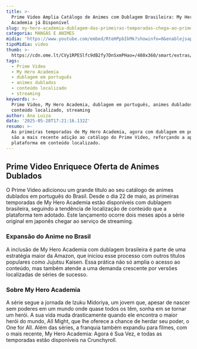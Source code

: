 ```yaml
---
title: >-
  Prime Video Amplia Catálogo de Animes com Dublagem Brasileira: My Hero
  Academia já Disponível
slug: my-hero-academia-dublagem-das-primeiras-temporadas-chega-ao-prime-video
categoria: MANGÁS E ANIMES
midia: 'https://www.youtube.com/embed/RteHPpbIkMk?showinfo=0&enablejsapi=1'
tipoMidia: video
thumb: >-
  https://cdn.ome.lt/CVy1RPESlfc9dB2fy7DnSxmPHao=/480x360/smart/extras/conteudos/omelete_THUMB_-_2025-05-28T132515.468.png
tags:
  - Prime Video
  - My Hero Academia
  - dublagem em português
  - animes dublados
  - conteúdo localizado
  - streaming
keywords: >-
  Prime Video, My Hero Academia, dublagem em português, animes dublados,
  conteúdo localizado, streaming
author: Ana Luiza
data: '2025-05-28T17:21:16.132Z'
resumo: >-
  As primeiras temporadas de My Hero Academia, agora com dublagem em português,
  são a mais recente adição ao catálogo do Prime Video, reforçando a aposta da
  plataforma em conteúdo localizado.
---
```


## Prime Video Enriquece Oferta de Animes Dublados

O Prime Video adicionou um grande título ao seu catálogo de animes dublados em português do Brasil. Desde o dia 22 de maio, as primeiras temporadas de My Hero Academia estão disponíveis com dublagem brasileira, seguindo a tendência de localização de conteúdo que a plataforma tem adotado. Este lançamento ocorre dois meses após a série original em japonês chegar ao serviço de streaming.

### Expansão do Anime no Brasil

A inclusão de My Hero Academia com dublagem brasileira é parte de uma estratégia maior da Amazon, que iniciou esse processo com outros títulos populares como Jujutsu Kaisen. Essa prática não só amplia o acesso ao conteúdo, mas também atende a uma demanda crescente por versões localizadas de séries de sucesso.

### Sobre My Hero Academia

A série segue a jornada de Izuku Midoriya, um jovem que, apesar de nascer sem poderes em um mundo onde quase todos os têm, sonha em se tornar um herói. A sua vida muda drasticamente quando ele encontra o maior herói do mundo, All Might, que lhe oferece a chance de herdar seu poder, o One for All. Além das séries, a franquia também expandiu para filmes, com o mais recente, My Hero Academia: Agora é Sua Vez, e todas as temporadas estão disponíveis na Crunchyroll.
